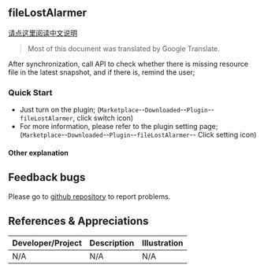 ## fileLostAlarmer

[请点这里阅读中文说明](README_zh_CN.md)

> Most of this document was translated by Google Translate.

After synchronization, call API to check whether there is missing resource file in the latest snapshot, and if there is, remind the user;

### Quick Start

- Just turn on the plugin; (`Marketplace`--`Downloaded`--`Plugin`--`fileLostAlarmer`, click switch icon)
- For more information, please refer to the plugin setting page;  (`Marketplace`--`Downloaded`--`Plugin`--`fileLostAlarmer`-- Click setting icon)

#### Other explanation



## Feedback bugs

Please go to [github repository](https://github.com/OpaqueGlass/syplugin-fileLostAlarmer) to report problems.

## References & Appreciations

| Developer/Project                                            | Description                                                  | Illustration                                                 |
| ------------------------------------------------------------ | ------------------------------------------------------------ | ------------------------------------------------------------ |
| N/A | N/A | N/A |